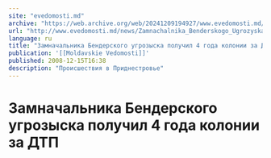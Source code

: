 ```yaml
---
site: "evedomosti.md"
archive: "https://web.archive.org/web/20241209194927/www.evedomosti.md/news/Zamnachalnika_Benderskogo_Ugrozyska_Poluchil_4_Goda_Kolonii_Za_Dtp"
url: "http://www.evedomosti.md/news/Zamnachalnika_Benderskogo_Ugrozyska_Poluchil_4_Goda_Kolonii_Za_Dtp"
language: ru
title: "Замначальника Бендерского угрозыска получил 4 года колонии за ДТП"
publication: '[[Moldavskie Vedomosti]]'
published: 2008-12-15T16:38
description: "Происшествия в Приднестровье"
---
```


# Замначальника Бендерского угрозыска получил 4 года колонии за ДТП

